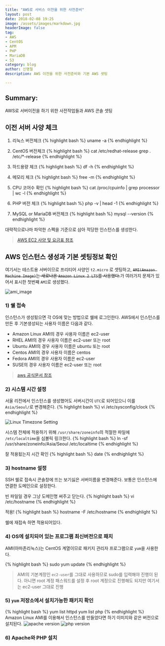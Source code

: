 ```yaml
---
title: "AWS로 서비스 이전을 위한 사전준비"
layout: post
date: 2018-02-08 19:25
image: /assets/images/markdown.jpg
headerImage: false
tag:
- AWS
- CentOS
- APM
- PHP
- MariaDB
- S3
category: blog
author: 신명철
description: AWS 이전을 위한 사전준비와 기본 AWS 셋팅

---
```


## Summary:

AWS로 서버이전을 하기 위한 사전작업들과 AWS 콘솔 셋팅

## 이전 서버 사양 체크
1) 리눅스 버전체크
{% highlight bash %}
uname -a
{% endhighlight %}

2) CentOS 버전체크
{% highlight bash %}
cat /etc/redhat-release
grep . /etc/*-release
{% endhighlight %}

3) 하드용량 체크
{% highlight bash %}
df -h
{% endhighlight %}

4) 메모리 체크
{% highlight bash %}
free -m
{% endhighlight %}

5) CPU 코어수 확인
{% highlight bash %}
cat /proc/cpuinfo | grep processor | wc -l
{% endhighlight %}

6) PHP 버전 체크
{% highlight bash %}
php -v | head -1
{% endhighlight %}

6) MySQL or MariaDB 버전체크
{% highlight bash %}
mysql --version
{% endhighlight %}

대략적으로나마 파악한 스펙을 기준으로 삼아 적당한 인스턴스를 생성한다.
> [AWS EC2 사양 및 요금표 참조](https://aws.amazon.com/ko/ec2/instance-types/)

## AWS 인스턴스 생성과 기본 셋팅정보 확인

여기서는 테스트용 서버이므로 프리티어 사양인 `t2.micro` 로 셋팅하고, 
~~`AMI(Amazon Machine Image)`는 새로나온 `Amazon Linux 2 LTS`를 사용했다.~~가 여러가지 문제가 있어서
표시한 첫번째 `AMI`로 생성했다.


![ami_image][1]

### 1) 쉘 접속
인스턴스가 생성됬으면 각 OS에 맞는 방법으로 쉘에 로그인한다.
AWS에서 인스턴스를 만든 후 기본생성되는 사용자 이름은 다음과 같다.

- Amazon Linux AMI의 경우 사용자 이름은 ec2-user
- RHEL AMI의 경우 사용자 이름은 ec2-user 또는 root
- Ubuntu AMI의 경우 사용자 이름은 ubuntu 또는 root
- Centos AMI의 경우 사용자 이름은 centos
- Fedora AMI의 경우 사용자 이름은 ec2-user
- SUSE의 경우 사용자 이름은 ec2-user 또는 root

> [aws 공식문서 참조](https://docs.aws.amazon.com/ko_kr/AWSEC2/latest/UserGuide/AccessingInstances.html)


### 2) 시스템 시간 설정
서울 리전에서 인스턴스를 생성했어도 서버시간이 `UTC`로 되어있으니 이를 `Asia/Seoul/`로 변경해준다.
{% highlight bash %}
vi /etc/sysconfig/clock
{% endhighlight %}

![Linux Timezone Setting][2]

시스템 전체에 적용하기 위해 `/usr/share/zoneinfo`의 적절한 파일에 `/etc/localtime`을 심볼릭 링크한다.
{% highlight bash %}
ln -sf /usr/share/zoneinfo/Asia/Seoul /etc/localtime
{% endhighlight %}

잘 적용됬는지 시간 확인
{% highlight bash %}
date
{% endhighlight %}

### 3) hostname 설정
SSH 쉘로 접속시 콘솔창에 뜨는 보기싫은 서버이름을 변경해준다.
보통은 인스턴스에 연결한 도메인으로 설정한다.

빈 파일일 경우 그냥 도메인명 써주고 닫는다.
{% highlight bash %}
vi /etc/hostname
{% endhighlight %}

적용!
{% highlight bash %}
hostname -F /etc/hostname
{% endhighlight %}

쉘에 재접속 하면 적용되어있다.

### 4) OS에 설치되어 있는 프로그램 최신버전으로 패치

AMI(아마존리눅스)는 CentOS 계열이므로 패키지 관리자 프로그램으로 `yum`을 사용한다.

{% highlight bash %}
sudo yum update
{% endhighlight %}

> AMI의 기본계정인 `ec2-user`를 그대로 사용하므로 sudo를 입력해야 진행이 된다.
아니면 root 계정 패스워드를 설정 후 root 계정으로 진행해도 되지만 여기서는 ec2-user 그대로 진행


### 5) `yum` 저장소에서 설치가능한 패키지 확인
{% highlight bash %}
yum list httpd
yum list php
{% endhighlight %}
Amazon Linux AMI를 이용해서 인스턴스를 만들었다면 하기 이미지와 같은 버전으로 설치된다.
![apache version][3]
![php version][4]

### 6) Apache와 PHP 설치






[1]: http://smc0210.github.io/assets/post/20180208-1-1.png
[2]: http://smc0210.github.io/assets/post/20180208-1-2.png
[3]: http://smc0210.github.io/assets/post/20180208-1-3.png
[4]: http://smc0210.github.io/assets/post/20180208-1-4.png

